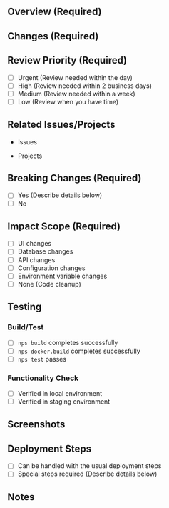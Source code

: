 ## Overview (Required)

<!-- Briefly describe the changes -->

## Changes (Required)

<!--
Describe the changes in the following format:

- ### Addition of XX feature
  - Detailed change 1
  - Detailed change 2

- ### Fix of YY feature
  - Explanation of the fix
  - Effect of the fix
-->

## Review Priority (Required)

- [ ] Urgent (Review needed within the day)
- [ ] High (Review needed within 2 business days)
- [ ] Medium (Review needed within a week)
- [ ] Low (Review when you have time)

## Related Issues/Projects

- Issues
<!--
  List the issue numbers or links related to this Pull Request
  - Fixes #123
  - Related to #456
-->

- Projects

<!--
  List the project numbers or links related to this Pull Request
  - [Project A](#123)
  - [Sprint 2023/Q4](project-link)
-->

## Breaking Changes (Required)

- [ ] Yes (Describe details below)
- [ ] No

<!-- If yes, describe the countermeasures -->

## Impact Scope (Required)

<!-- Describe the impact of this Pull Request -->

- [ ] UI changes
- [ ] Database changes
- [ ] API changes
- [ ] Configuration changes
- [ ] Environment variable changes
- [ ] None (Code cleanup)

## Testing

<!-- Describe the testing performed -->

### Build/Test

- [ ] `nps build` completes successfully
- [ ] `nps docker.build` completes successfully
- [ ] `nps test` passes

### Functionality Check

- [ ] Verified in local environment
- [ ] Verified in staging environment

<!--
List the specific functionalities and steps verified
Example:
- Login functionality
  - Normal case: Able to log in with email and password
  - Error case: Error displayed with incorrect password
-->

## Screenshots

<!--
  If there are UI changes, share before/after using one of the following methods:

  1. Screenshots
  2. GIF, MP4
-->

## Deployment Steps

- [ ] Can be handled with the usual deployment steps
- [ ] Special steps required (Describe details below)

<!-- Describe if special deployment steps are needed -->

## Notes

<!--
  - Points to note for reviewers
  - Concerns in implementation
  - Additional tasks needed
  - Future issues
  etc., if any, please describe
-->
